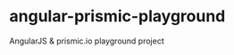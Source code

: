 angular-prismic-playground
==========================

AngularJS &amp; prismic.io playground project
